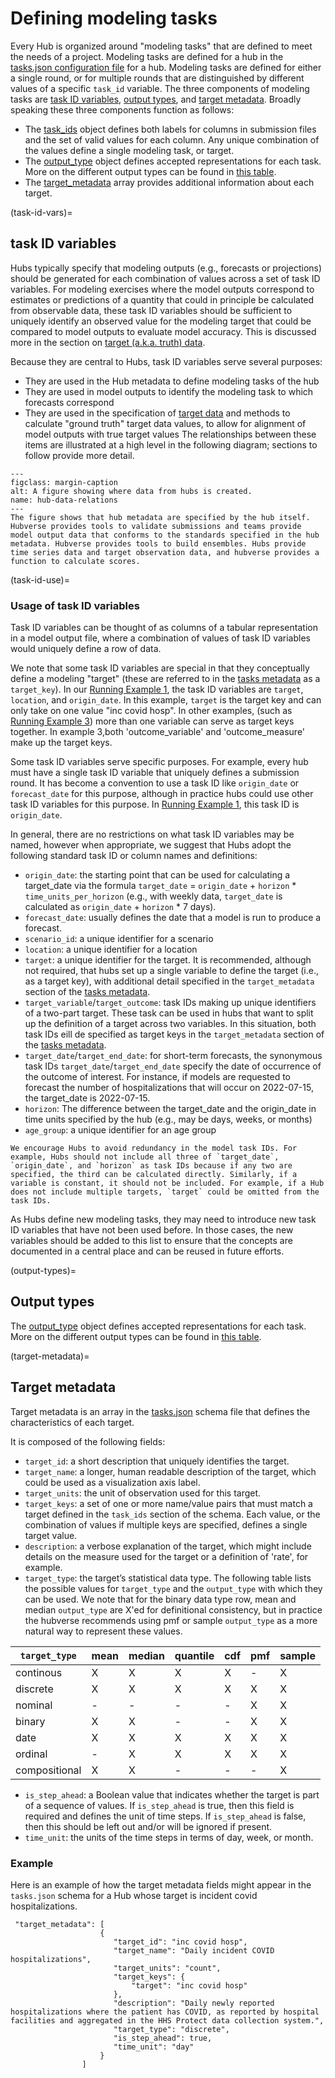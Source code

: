 # Defining modeling tasks  

Every Hub is organized around "modeling tasks" that are defined to meet the needs of a project. Modeling tasks are defined for a hub in the [tasks.json configuration file](#tasks-metadata) for a hub. Modeling tasks are defined for either a single round, or for multiple rounds that are distinguished by different values of a specific `task_id` variable. The three components of modeling tasks are [task ID variables](#task-id-vars), [output types](#output-types), and [target metadata](#target-metadata). Broadly speaking these three components function as follows:

 - The [task_ids](#task-id-vars) object defines both labels for columns in submission files and the set of valid values for each column. Any unique combination of the values define a single modeling task, or target. 
 - The [output_type](#output-types) object defines accepted representations for each task. More on the different output types can be found in [this table](#output-type-table).
 - The [target_metadata](#target-metadata) array provides additional information about each target.

(task-id-vars)=
## task ID variables
Hubs typically specify that modeling outputs (e.g., forecasts or projections) should be generated for each combination of values across a set of task ID variables. For modeling exercises where the model outputs correspond to estimates or predictions of a quantity that could in principle be calculated from observable data, these task ID variables should be sufficient to uniquely identify an observed value for the modeling target that could be compared to model outputs to evaluate model accuracy. This is discussed more in the section on [target (a.k.a. truth) data](#target-data).

Because they are central to Hubs, task ID variables serve several purposes:
* They are used in the Hub metadata to define modeling tasks of the hub
* They are used in model outputs to identify the modeling task to which forecasts correspond
* They are used in the specification of [target data](#target-data) and methods to calculate "ground truth" target data values, to allow for alignment of model outputs with true target values
The relationships between these items are illustrated at a high level in the following diagram; sections to follow provide more detail.

```{figure} ../images/hub-data-relations2.jpeg
---
figclass: margin-caption
alt: A figure showing where data from hubs is created.
name: hub-data-relations
---
The figure shows that hub metadata are specified by the hub itself. Hubverse provides tools to validate submissions and teams provide model output data that conforms to the standards specified in the hub metadata. Hubverse provides tools to build ensembles. Hubs provide time series data and target observation data, and hubverse provides a function to calculate scores.
```

(task-id-use)=
### Usage of task ID variables

Task ID variables can be thought of as columns of a tabular representation in a model output file, where a combination of values of task ID variables would uniquely define a row of data. 

We note that some task ID variables are special in that they conceptually define a modeling "target" (these are referred to in the [tasks metadata](#tasks-metadata) as a `target_key`). In our [Running Example 1](#running-examples), the task ID variables are `target`, `location`, and `origin_date`. In this example, `target` is the target key and can only take on one value "inc covid hosp". In other examples, (such as [Running Example 3](#running-examples)) more than one variable can serve as target keys together. In example 3,both 'outcome_variable' and 'outcome_measure' make up the target keys.  

Some task ID variables serve specific purposes. For example, every hub must have a single task ID variable that uniquely defines a submission round. It has become a convention to use a task ID like `origin_date` or `forecast_date` for this purpose, although in practice hubs could use other task ID variables for this  purpose. In [Running Example 1](#running-examples), this task ID is `origin_date`.  

In general, there are no restrictions on what task ID variables may be named, however when appropriate, we suggest that Hubs adopt the following standard task ID or column names and definitions:  

* `origin_date`: the starting point that can be used for calculating a target_date via the formula `target_date` = `origin_date` + `horizon` * `time_units_per_horizon` (e.g., with weekly data, `target_date` is calculated as `origin_date` + `horizon` * 7 days).
* `forecast_date`: usually defines the date that a model is run to produce a forecast.
* `scenario_id`: a unique identifier for a scenario
* `location`: a unique identifier for a location
* `target`: a unique identifier for the target. It is recommended, although not required, that hubs set up a single variable to define the target (i.e., as a target key), with additional detail specified in the `target_metadata` section of the [tasks metadata](#tasks-metadata).
* `target_variable`/`target_outcome`: task IDs making up unique identifiers of a two-part target. These task can be used in hubs that want to split up the definition of a target across two variables. In this situation, both task IDs eill de specified as target keys in the `target_metadata` section of the [tasks metadata](#tasks-metadata).
* `target_date`/`target_end_date`: for short-term forecasts, the synonymous task IDs `target_date`/`target_end_date` specify the date of occurrence of the outcome of interest. For instance, if models are requested to forecast the number of hospitalizations that will occur on 2022-07-15, the target_date is 2022-07-15.
* `horizon`: The difference between the target_date and the origin_date in time units specified by the hub (e.g., may be days, weeks, or months)
* `age_group`: a unique identifier for an age group

```{note}
We encourage Hubs to avoid redundancy in the model task IDs. For example, Hubs should not include all three of `target_date`, `origin_date`, and `horizon` as task IDs because if any two are specified, the third can be calculated directly. Similarly, if a variable is constant, it should not be included. For example, if a Hub does not include multiple targets, `target` could be omitted from the task IDs.
```

As Hubs define new modeling tasks, they may need to introduce new task ID variables that have not been used before. In those cases, the new variables should be added to this list to ensure that the concepts are documented in a central place and can be reused in future efforts.

(output-types)=
## Output types

The [output_type](#output-types) object defines accepted representations for each task. More on the different output types can be found in [this table](#output-type-table).

(target-metadata)=
## Target metadata

Target metadata is an array in the [tasks.json](https://hubdocs.readthedocs.io/en/latest/user-guide/hub-config.html#hub-model-task-configuration-tasks-json-file) schema file that defines the characteristics of each target.

It is composed of the following fields:
* `target_id`: a short description that uniquely identifies the target.
* `target_name`: a longer, human readable description of the target, which could be used as a visualization axis label.
* `target_units`: the unit of observation used for this target. 
* `target_keys`: a set of one or more name/value pairs that must match a target defined in the `task_ids` section of the schema. Each value, or the combination of values if multiple keys are specified, defines a single target value.
* `description`: a verbose explanation of the target, which might include details on the measure used for the target or a definition of 'rate', for example. 
* `target_type`: the target’s statistical data type. The following table lists the possible values for `target_type` and the `output_type` with which they can be used. We note that for the binary data type row, mean and median `output_type` are X'ed for definitional consistency, but in practice the hubverse recommends using pmf or sample `output_type` as a more natural way to represent these values.

| `target_type` | mean | median | quantile | cdf   | pmf   | sample 
|--------- | ----------- |----------- | ----------- |----------- |----------- |----------- |
| continous | X | X | X | X | - | X |
| discrete | X | X | X | X | X | X |
| nominal | - | - | - | - | X | X |
| binary | X | X | - | - | X | X |
| date | X | X | X | X | X | X |
| ordinal | - | X | X | X | X | X |
| compositional | X | X | - | - | - | X |

* `is_step_ahead`: a Boolean value that indicates whether the target is part of a sequence of values. If `is_step_ahead` is true, then this field is required and defines the unit of time steps. If `is_step_ahead` is false, then this should be left out and/or will be ignored if present.
* `time_unit`: the units of the time steps in terms of day, week, or month.

### Example
Here is an example of how the target metadata fields might appear in the `tasks.json` schema for a Hub whose target is incident covid hospitalizations. 

```
 "target_metadata": [
                    {
                       "target_id": "inc covid hosp",
                       "target_name": "Daily incident COVID hospitalizations",
                       "target_units": "count",
                       "target_keys": {
                           "target": "inc covid hosp"
                       },
                       "description": "Daily newly reported hospitalizations where the patient has COVID, as reported by hospital facilities and aggregated in the HHS Protect data collection system.",
                       "target_type": "discrete",
                       "is_step_ahead": true,
                       "time_unit": "day"
                    }
                ]
```

